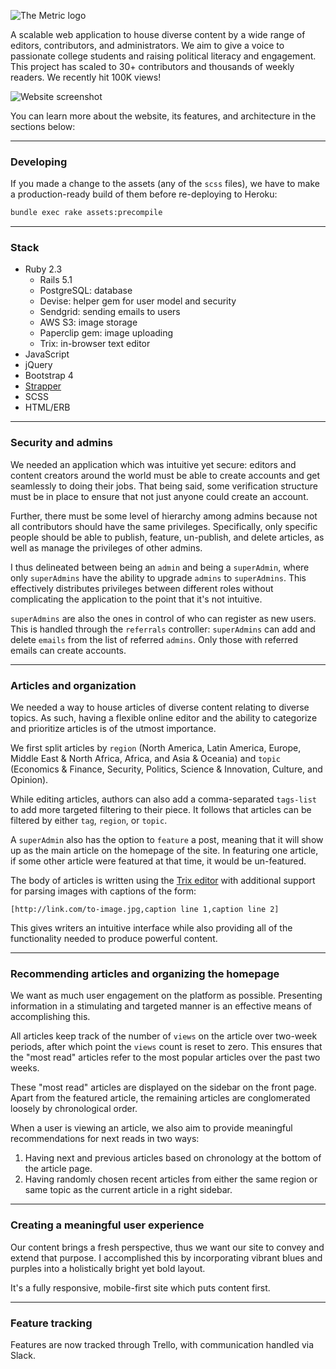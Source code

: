 ![The Metric logo](https://s3-us-west-1.amazonaws.com/ccabo/metric-logo.png)

A scalable web application to house diverse content by a wide range of editors, contributors, and administrators. We aim to give a voice to passionate college students and raising political literacy and engagement. This project has scaled to 30+ contributors and thousands of weekly readers. We recently hit 100K views!

![Website screenshot](https://s3-us-west-1.amazonaws.com/ccabo/metric-screenshot.png)

You can learn more about the website, its features, and architecture in the sections below:

--------------------

### Developing

If you made a change to the assets (any of the `scss` files), we have to make a production-ready build of them before re-deploying to Heroku:

```bash
bundle exec rake assets:precompile
```

--------------------

### Stack

* Ruby 2.3
  * Rails 5.1
  * PostgreSQL: database
  * Devise: helper gem for user model and security
  * Sendgrid: sending emails to users
  * AWS S3: image storage
  * Paperclip gem: image uploading
  * Trix: in-browser text editor
* JavaScript
* jQuery
* Bootstrap 4
* [Strapper](https://github.com/ccabo1/strapper)
* SCSS
* HTML/ERB

--------------------

### Security and admins

We needed an application which was intuitive yet secure: editors and content creators around the world must be able to create accounts and get seamlessly to doing their jobs. That being said, some verification structure must be in place to ensure that not just anyone could create an account.

Further, there must be some level of hierarchy among admins because not all contributors should have the same privileges. Specifically, only specific people should be able to publish, feature, un-publish, and delete articles, as well as manage the privileges of other admins.

I thus delineated between being an `admin` and being a `superAdmin`, where only `superAdmins` have the ability to upgrade `admins` to `superAdmins`. This effectively distributes privileges between different roles without complicating the application to the point that it's not intuitive.

`superAdmins` are also the ones in control of who can register as new users. This is handled through the `referrals` controller: `superAdmins` can add and delete `emails` from the list of referred `admins`. Only those with referred emails can create accounts.

--------------------

### Articles and organization

We needed a way to house articles of diverse content relating to diverse topics. As such, having a flexible online editor and the ability to categorize and prioritize articles is of the utmost importance.

We first split articles by `region` (North America, Latin America, Europe, Middle East & North Africa, Africa, and Asia & Oceania) and `topic` (Economics & Finance, Security, Politics, Science & Innovation, Culture, and Opinion).

While editing articles, authors can also add a comma-separated `tags-list` to add more targeted filtering to their piece. It follows that articles can be filtered by either `tag`, `region`, or `topic`.

A `superAdmin` also has the option to `feature` a post, meaning that it will show up as the main article on the homepage of the site. In featuring one article, if some other article were featured at that time, it would be un-featured.

The body of articles is written using the [Trix editor](https://trix-editor.org/) with additional support for parsing images with captions of the form:
```
[http://link.com/to-image.jpg,caption line 1,caption line 2]
```
This gives writers an intuitive interface while also providing all of the functionality needed to produce powerful content.

--------------------

### Recommending articles and organizing the homepage

We want as much user engagement on the platform as possible. Presenting information in a stimulating and targeted manner is an effective means of accomplishing this.

All articles keep track of the number of `views` on the article over two-week periods, after which point the `views` count is reset to zero. This ensures that the "most read" articles refer to the most popular articles over the past two weeks.

These "most read" articles are displayed on the sidebar on the front page. Apart from the featured article, the remaining articles are conglomerated loosely by chronological order.

When a user is viewing an article, we also aim to provide meaningful recommendations for next reads in two ways:
1. Having next and previous articles based on chronology at the bottom of the article page.
2. Having randomly chosen recent articles from either the same region or same topic as the current article in a right sidebar.

--------------------

### Creating a meaningful user experience

Our content brings a fresh perspective, thus we want our site to convey and extend that purpose. I accomplished this by incorporating vibrant blues and purples into a holistically bright yet bold layout.

It's a fully responsive, mobile-first site which puts content first.

--------------------

### Feature tracking

Features are now tracked through Trello, with communication handled via Slack.
